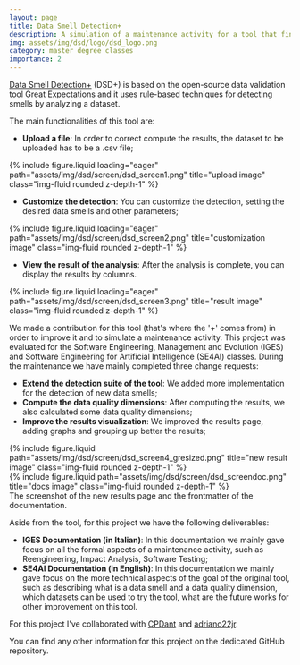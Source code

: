 ```yaml
---
layout: page
title: Data Smell Detection+
description: A simulation of a maintenance activity for a tool that finds data smells on an uploaded dataset.
img: assets/img/dsd/logo/dsd_logo.png
category: master degree classes
importance: 2
---
```


<a href="https://github.com/CpDant/DSD-plus">Data Smell Detection+</a> (DSD+) is based on the open-source data validation tool Great Expectations and 
it uses rule-based techniques for detecting smells by analyzing a dataset.

The main functionalities of this tool are:

- **Upload a file**: In order to correct compute the results, the dataset to be uploaded has to be a .csv file;
<div class="row">
    <div class="col-sm mt-3 mt-md-0">
        {% include figure.liquid loading="eager" path="assets/img/dsd/screen/dsd_screen1.png" title="upload image" class="img-fluid rounded z-depth-1" %}
    </div>
</div>

- **Customize the detection**: You can customize the detection, setting the desired data smells and other parameters;
<div class="row">
    <div class="col-sm mt-3 mt-md-0">
        {% include figure.liquid loading="eager" path="assets/img/dsd/screen/dsd_screen2.png" title="customization image" class="img-fluid rounded z-depth-1" %}
    </div>
</div>

- **View the result of the analysis**: After the analysis is complete, you can display the results by columns.
<div class="row">
    <div class="col-sm mt-3 mt-md-0">
        {% include figure.liquid loading="eager" path="assets/img/dsd/screen/dsd_screen3.png" title="result image" class="img-fluid rounded z-depth-1" %}
    </div>
</div>

We made a contribution for this tool (that's where the '+' comes from) in order to improve it and to simulate a maintenance activity. 
This project was evaluated for the Software Engineering, Management and Evolution (IGES) and Software Engineering for 
Artificial Intelligence (SE4AI) classes. During the maintenance we have mainly completed three change requests:
- **Extend the detection suite of the tool**: We added more implementation for the detection of new data smells;
- **Compute the data quality dimensions**: After computing the results, we also calculated some data quality dimensions;
- **Improve the results visualization**: We improved the results page, adding graphs and grouping up better the results;

<div class="row justify-content-sm-center">
    <div class="col-sm-8 mt-3 mt-md-0">
        {% include figure.liquid path="assets/img/dsd/screen/dsd_screen4_gresized.png" title="new result image" class="img-fluid rounded z-depth-1" %}
    </div>
    <div class="col-sm-4 mt-3 mt-md-0">
        {% include figure.liquid path="assets/img/dsd/screen/dsd_screendoc.png" title="docs image" class="img-fluid rounded z-depth-1" %}
    </div>
</div>
<div class="caption">
    The screenshot of the new results page and the frontmatter of the documentation.
</div>

Aside from the tool, for this project we have the following deliverables:
- **IGES Documentation (in Italian)**: In this documentation we mainly gave focus on all the formal aspects of a maintenance activity, 
such as Reengineering, Impact Analysis, Software Testing;
- **SE4AI Documentation (in English)**: In this documentation we mainly gave focus on the more technical aspects of the goal of the original tool, 
such as describing what is a data smell and a data quality dimension, which datasets can be used to try the tool, what are the future works for
other improvement on this tool.

For this project I've collaborated with <a href="https://github.com/CPDant">CPDant</a> and <a href="https://github.com/adriano22jr">adriano22jr</a>.


You can find any other information for this project on the dedicated GitHub repository.
